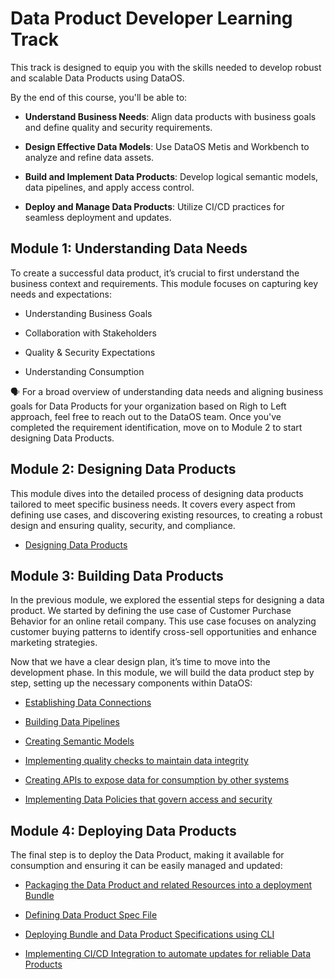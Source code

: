# Data Product Developer Learning Track

This track is designed to equip you with the skills needed to develop robust and scalable Data Products using DataOS. 

By the end of this course, you'll be able to:

- **Understand Business Needs**: Align data products with business goals and define quality and security requirements.

- **Design Effective Data Models**: Use DataOS Metis and Workbench to analyze and refine data assets.

- **Build and Implement Data Products**: Develop logical semantic models, data pipelines, and apply access control.

- **Deploy and Manage Data Products**: Utilize CI/CD practices for seamless deployment and updates.

## Module 1: Understanding Data Needs

To create a successful data product, it’s crucial to first understand the business context and requirements. This module focuses on capturing key needs and expectations:

<div class= "grid cards" markdown>

- Understanding Business Goals

- Collaboration with Stakeholders

- Quality & Security Expectations

- Understanding Consumption

</div>

<aside class= "callout">
🗣 For a broad overview of understanding data needs and aligning business goals for Data Products for your organization based on Righ to Left approach, feel free to reach out to the DataOS team. Once you've completed the requirement identification, move on to Module 2 to start designing Data Products.
</aside>

## Module 2: Designing Data Products

This module dives into the detailed process of designing data products tailored to meet specific business needs. It covers every aspect from defining use cases, and discovering existing resources, to creating a robust design and ensuring quality, security, and compliance.

<div class= "grid cards" markdown>

- [Designing Data Products](/learn/dp_developer_learn_track/design_dp/)  

</div>

## Module 3: Building Data Products

In the previous module, we explored the essential steps for designing a data product. We started by defining the use case of Customer Purchase Behavior for an online retail company. This use case focuses on analyzing customer buying patterns to identify cross-sell opportunities and enhance marketing strategies.

Now that we have a clear design plan, it’s time to move into the development phase. In this module, we will build the data product step by step, setting up the necessary components within DataOS:

<div class= "grid cards" markdown>

- [Establishing Data Connections](/learn/dp_developer_learn_track/data_source_connectivity/)

- [Building Data Pipelines](/learn/dp_developer_learn_track/build_pipeline/)

- [Creating Semantic Models]()

- [Implementing quality checks to maintain data integrity](/learn/dp_developer_learn_track/quality_check/)

- [Creating APIs to expose data for consumption by other systems](/learn/dp_developer_learn_track/data_api/)

- [Implementing Data Policies that govern access and security]()

</div>

## Module 4: Deploying Data Products

The final step is to deploy the Data Product, making it available for consumption and ensuring it can be easily managed and updated:

<div class= "grid cards" markdown>

- [Packaging the Data Product and related Resources into a deployment Bundle](/learn/dp_developer_learn_track/create_bundle/)
 
- [Defining Data Product Spec File](/learn/dp_developer_learn_track/create_dp_spec/)

- [Deploying Bundle and Data Product Specifications using CLI](/learn/dp_developer_learn_track/deploy_dp_cli/)

- [Implementing CI/CD Integration to automate updates for reliable Data Products](/learn/dp_developer_learn_track/ci_cd/)

</div>